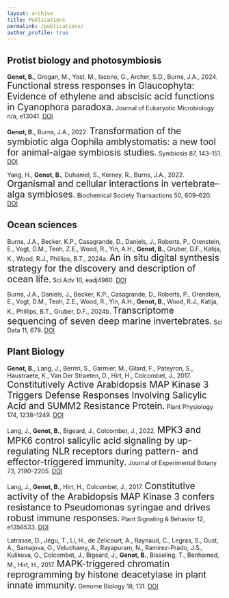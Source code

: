 ```yaml
---
layout: archive
title: Publications
permalink: /publications/
author_profile: true
---
```




Protist biology and photosymbiosis
---------------

**Genot, B.**, Grogan, M., Yost, M., Iacono, G., Archer, S.D., Burns, J.A., 2024. <span style="font-size:1.5em;">Functional stress responses in Glaucophyta: Evidence of ethylene and abscisic acid functions in Cyanophora paradoxa.</span> Journal of Eukaryotic Microbiology n/a, e13041. [DOI](https://doi.org/10.1111/jeu.13041)

**Genot, B.**, Burns, J.A., 2022. <span style="font-size:1.5em;">Transformation of the symbiotic alga Oophila amblystomatis: a new tool for animal-algae symbiosis studies.</span> Symbiosis 87, 143–151. [DOI](https://doi.org/10.1007/s13199-022-00861-0)

Yang, H., **Genot, B.**, Duhamel, S., Kerney, R., Burns, J.A., 2022. <span style="font-size:1.5em;">Organismal and cellular interactions in vertebrate–alga symbioses.</span> Biochemical Society Transactions 50, 609–620. [DOI](https://doi.org/10.1042/BST20210153)


Ocean sciences
---------------

Burns, J.A., Becker, K.P., Casagrande, D., Daniels, J., Roberts, P., Orenstein, E., Vogt, D.M., Teoh, Z.E., Wood, R., Yin, A.H., **Genot, B.**, Gruber, D.F., Katija, K., Wood, R.J., Phillips, B.T., 2024a. <span style="font-size:1.5em;">An in situ digital synthesis strategy for the discovery and description of ocean life.</span> Sci Adv 10, eadj4960. [DOI](https://doi.org/10.1126/sciadv.adj4960)

Burns, J.A., Daniels, J., Becker, K.P., Casagrande, D., Roberts, P., Orenstein, E., Vogt, D.M., Teoh, Z.E., Wood, R., Yin, A.H., **Genot, B.**, Wood, R.J., Katija, K., Phillips, B.T., Gruber, D.F., 2024b. <span style="font-size:1.5em;">Transcriptome sequencing of seven deep marine invertebrates.</span> Sci Data 11, 679. [DOI](https://doi.org/10.1038/s41597-024-03533-4)


Plant Biology
---------------

**Genot, B.**, Lang, J., Berriri, S., Garmier, M., Gilard, F., Pateyron, S., Haustraete, K., Van Der Straeten, D., Hirt, H., Colcombet, J., 2017. <span style="font-size:1.5em;">Constitutively Active Arabidopsis MAP Kinase 3 Triggers Defense Responses Involving Salicylic Acid and SUMM2 Resistance Protein.</span> Plant Physiology 174, 1238–1249. [DOI](https://doi.org/10.1104/pp.17.00378)

Lang, J., **Genot, B.**, Bigeard, J., Colcombet, J., 2022. <span style="font-size:1.5em;">MPK3 and MPK6 control salicylic acid signaling by up-regulating NLR receptors during pattern- and effector-triggered immunity.</span> Journal of Experimental Botany 73, 2190–2205. [DOI](https://doi.org/10.1093/jxb/erab544)

Lang, J., **Genot, B.**, Hirt, H., Colcombet, J., 2017. <span style="font-size:1.5em;">Constitutive activity of the Arabidopsis MAP Kinase 3 confers resistance to Pseudomonas syringae and drives robust immune responses.</span> Plant Signaling & Behavior 12, e1356533. [DOI](https://doi.org/10.1080/15592324.2017.1356533)

Latrasse, D., Jégu, T., Li, H., de Zelicourt, A., Raynaud, C., Legras, S., Gust, A., Samajova, O., Veluchamy, A., Rayapuram, N., Ramirez-Prado, J.S., Kulikova, O., Colcombet, J., Bigeard, J., **Genot, B.**, Bisseling, T., Benhamed, M., Hirt, H., 2017. <span style="font-size:1.5em;">MAPK-triggered chromatin reprogramming by histone deacetylase in plant innate immunity.</span> Genome Biology 18, 131. [DOI](https://doi.org/10.1186/s13059-017-1261-8)

